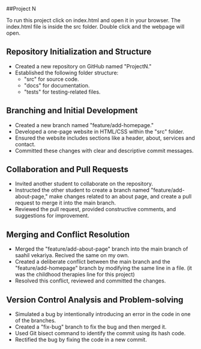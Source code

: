 ##Project N

To run this project click on index.html and open it in your browser. The index.html file is inside the src folder. Double click and the webpage will open.

## Repository Initialization and Structure

- Created a new repository on GitHub named "ProjectN."
- Established the following folder structure:
  - "src" for source code.
  - "docs" for documentation.
  - "tests" for testing-related files.

## Branching and Initial Development

- Created a new branch named "feature/add-homepage."
- Developed a one-page website in HTML/CSS within the "src" folder.
- Ensured the website includes sections like a header, about, services and contact.
- Committed these changes with clear and descriptive commit messages.

## Collaboration and Pull Requests

- Invited another student to collaborate on the repository.
- Instructed the other student to create a branch named "feature/add-about-page," make changes related to an about page, and create a pull request to merge it into the main branch.
- Reviewed the pull request, provided constructive comments, and suggestions for improvement.

## Merging and Conflict Resolution

- Merged the "feature/add-about-page" branch into the main branch of saahil vekariya. Recived the same on my own.
- Created a deliberate conflict between the main branch and the "feature/add-homepage" branch by modifying the same line in a file. (it was the childhood therapies line for this project)
- Resolved this conflict, reviewed and committed the changes.

## Version Control Analysis and Problem-solving

- Simulated a bug by intentionally introducing an error in the code in one of the branches.
- Created a "fix-bug" branch to fix the bug and then merged it.
- Used Git bisect command to identify the commit using its hash code.
- Rectified the bug by fixing the code in a new commit.

